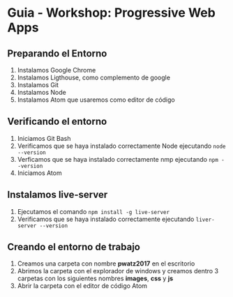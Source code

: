 # Guia - Workshop: Progressive Web Apps

## Preparando el Entorno

1. Instalamos Google Chrome
1. Instalamos Ligthouse, como complemento de google
1. Instalamos Git
1. Instalamos Node
1. Instalamos Atom que usaremos como editor de código

## Verificando el entorno

1. Iniciamos Git Bash
1. Verificamos que se haya instalado correctamente Node ejecutando `node --version`
1. Verficamos que se haya instalado correctamente nmp ejecutando `npm --version`
1. Iniciamos Atom

## Instalamos live-server
1. Ejecutamos el comando `npm install -g live-server`
1. Verificamos que se haya instalado correctamente ejecutando `liver-server --version`

## Creando el entorno de trabajo
1. Creamos una carpeta con nombre **pwatz2017** en el escritorio
1. Abrimos la carpeta con el explorador de windows y creamos dentro 3 carpetas con los siguientes nombres **images**, **css** y **js**
1. Abrir la carpeta con el editor de código Atom
